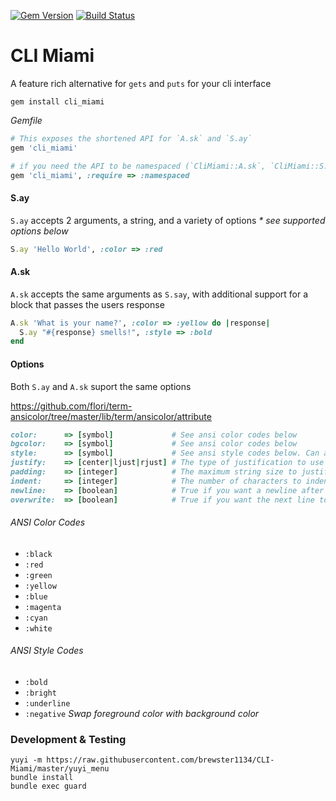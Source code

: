 [![Gem Version](https://badge.fury.io/rb/cli_miami.svg)](http://badge.fury.io/rb/cli_miami)
[![Build Status](https://travis-ci.org/brewster1134/CLI-Miami.svg)](https://travis-ci.org/brewster1134/CLI-Miami)

# CLI Miami
A feature rich alternative for `gets` and `puts` for your cli interface

```shell
gem install cli_miami
```

_Gemfile_
```ruby
# This exposes the shortened API for `A.sk` and `S.ay`
gem 'cli_miami'

# if you need the API to be namespaced (`CliMiami::A.sk`, `CliMiami::S.ay`)
gem 'cli_miami', :require => :namespaced
```

#### S.ay
`S.ay` accepts 2 arguments, a string, and a variety of options
_* see supported options below_

```ruby
S.ay 'Hello World', :color => :red
```

#### A.sk
`A.sk` accepts the same arguments as `S.say`, with additional support for a block that passes the users response

```ruby
A.sk 'What is your name?', :color => :yellow do |response|
  S.ay "#{response} smells!", :style => :bold
end
```

#### Options
Both `S.ay` and `A.sk` suport the same options

https://github.com/flori/term-ansicolor/tree/master/lib/term/ansicolor/attribute

```ruby
color:      => [symbol]             # See ansi color codes below
bgcolor:    => [symbol]             # See ansi color codes below
style:      => [symbol]             # See ansi style codes below. Can accept multiple styles as an array
justify:    => [center|ljust|rjust] # The type of justification to use
padding:    => [integer]            # The maximum string size to justify text in
indent:     => [integer]            # The number of characters to indent
newline:    => [boolean]            # True if you want a newline after the output
overwrite:  => [boolean]            # True if you want the next line to overwrite the current line
```

###### ANSI Color Codes
* `:black`
* `:red`
* `:green`
* `:yellow`
* `:blue`
* `:magenta`
* `:cyan`
* `:white`

###### ANSI Style Codes
* `:bold`
* `:bright`
* `:underline`
* `:negative` _Swap foreground color with background color_

### Development & Testing

```shell
yuyi -m https://raw.githubusercontent.com/brewster1134/CLI-Miami/master/yuyi_menu
bundle install
bundle exec guard
```
